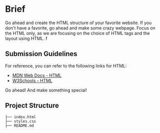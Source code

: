 # Brief
Go ahead and create the HTML structure of your favorite website. If you don't have a favorite, go ahead and make some crazy webpage. Focus on the HTML only, as we are focusing on the choice of HTML tags and the layout using HTML.
f

## Submission Guidelines
For reference, you can refer to the following links for HTML:

- [MDN Web Docs - HTML](https://developer.mozilla.org/en-US/docs/Web/HTML)
- [W3Schools - HTML](https://www.w3schools.com/html/)

Go ahead! And make something special!

## Project Structure
```plaintext
├── index.html
├── styles.css
├── README.md
